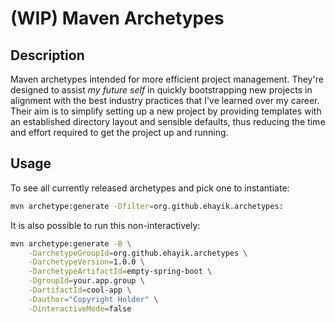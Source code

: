 # (WIP) Maven Archetypes

## Description

Maven archetypes intended for more efficient project management. They're designed to assist _my future self_ in quickly 
bootstrapping new projects in alignment with the best industry practices that I've learned over my career. Their aim is 
to simplify setting up a new project by providing templates with an established directory layout and sensible defaults,
thus reducing the time and effort required to get the project up and running.

## Usage

To see all currently released archetypes and pick one to instantiate:

```bash
mvn archetype:generate -Dfilter=org.github.ehayik.archetypes:
```

It is also possible to run this non-interactively:

```bash
mvn archetype:generate -B \
    -DarchetypeGroupId=org.github.ehayik.archetypes \
    -DarchetypeVersion=1.0.0 \
    -DarchetypeArtifactId=empty-spring-boot \
    -DgroupId=your.app.group \
    -DartifactId=cool-app \
    -Dauthor="Copyright Holder" \
    -DinteractiveMode=false 
```